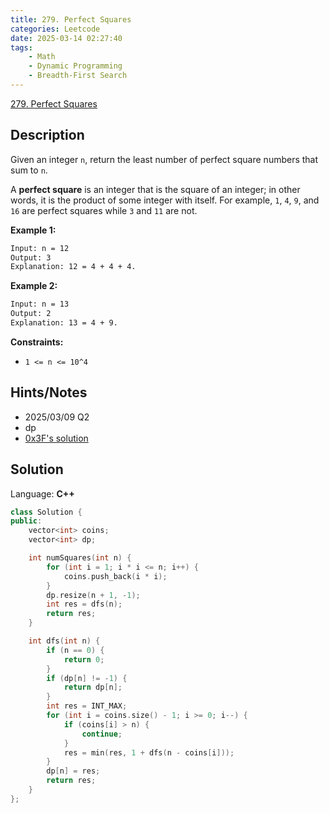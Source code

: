 ```yaml
---
title: 279. Perfect Squares
categories: Leetcode
date: 2025-03-14 02:27:40
tags:
    - Math
    - Dynamic Programming
    - Breadth-First Search
---
```


[279. Perfect Squares](https://leetcode.com/problems/perfect-squares/description/)

## Description

Given an integer `n`, return the least number of perfect square numbers that sum to `n`.

A **perfect square**  is an integer that is the square of an integer; in other words, it is the product of some integer with itself. For example, `1`, `4`, `9`, and `16` are perfect squares while `3` and `11` are not.

**Example 1:**

```bash
Input: n = 12
Output: 3
Explanation: 12 = 4 + 4 + 4.
```

**Example 2:**

```bash
Input: n = 13
Output: 2
Explanation: 13 = 4 + 9.
```

**Constraints:**

- `1 <= n <= 10^4`

## Hints/Notes

- 2025/03/09 Q2
- dp
- [0x3F's solution](https://leetcode.cn/problems/perfect-squares/solutions/2830762/dong-tai-gui-hua-cong-ji-yi-hua-sou-suo-3kz1g/)

## Solution

Language: **C++**

```C++
class Solution {
public:
    vector<int> coins;
    vector<int> dp;

    int numSquares(int n) {
        for (int i = 1; i * i <= n; i++) {
            coins.push_back(i * i);
        }
        dp.resize(n + 1, -1);
        int res = dfs(n);
        return res;
    }

    int dfs(int n) {
        if (n == 0) {
            return 0;
        }
        if (dp[n] != -1) {
            return dp[n];
        }
        int res = INT_MAX;
        for (int i = coins.size() - 1; i >= 0; i--) {
            if (coins[i] > n) {
                continue;
            }
            res = min(res, 1 + dfs(n - coins[i]));
        }
        dp[n] = res;
        return res;
    }
};
```
